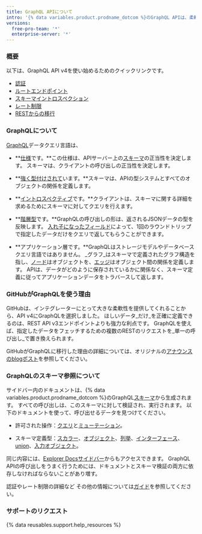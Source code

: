 ```yaml
---
title: GraphQL APIについて
intro: '{% data variables.product.prodname_dotcom %}のGraphQL APIは、柔軟性と、フェッチしたいデータを正確に定義できる機能を提供します。'
versions:
  free-pro-team: '*'
  enterprise-server: '*'
---
```


### 概要

以下は、GraphQL API v4を使い始めるためのクイックリンクです。

* [認証](/v4/guides/forming-calls/#authenticating-with-graphql)
* [ルートエンドポイント](/v4/guides/forming-calls/#the-graphql-endpoint)
* [スキーマイントロスペクション](/v4/guides/intro-to-graphql/#discovering-the-graphql-api)
* [レート制限](/v4/guides/resource-limitations/)
* [RESTからの移行](/v4/guides/migrating-from-rest)

### GraphQLについて

[GraphQL](https://graphql.github.io/)データクエリ言語は、

* **[仕様](https://graphql.github.io/graphql-spec/June2018/)です。**この仕様は、APIサーバー上の[スキーマ](/v4/guides/intro-to-graphql#schema)の正当性を決定します。 スキーマは、クライアントの呼び出しの正当性を決定します。

* **[強く型付けされて](#about-the-graphql-schema-reference)います。**スキーマは、APIの型システムとすべてのオブジェクトの関係を定義します。

* **[イントロスペクティブ](/v4/guides/intro-to-graphql#discovering-the-graphql-api)です。**クライアントは、スキーマに関する詳細を求めるためにスキーマに対してクエリを行えます。

* **[階層型](/v4/guides/forming-calls)です。**GraphQLの呼び出しの形は、返されるJSONデータの型を反映します。 [入れ子になったフィールド](/v4/guides/migrating-from-rest/#example-nesting)によって、1回のラウンドトリップで指定したデータだけをクエリで返してもらうことができます。

* **アプリケーション層です。**GraphQLはストレージモデルやデータベースクエリ言語ではありません。 _グラフ_はスキーマで定義されたグラフ構造を指し、[ノード](/v4/guides/intro-to-graphql#node)はオブジェクトを、[エッジ](/v4/guides/intro-to-graphql#edge)はオブジェクト間の関係を定義します。 APIは、データがどのように保存されているかに関係なく、スキーマ定義に従ってアプリケーションデータをトラバースして返します。

### GitHubがGraphQLを使う理由

GitHubは、インテグレーターにとって大きな柔軟性を提供してくれることから、API v4にGraphQLを選択しました。 ほしいデータ_だけ_を正確に定義できるのは、REST API v3エンドポイントよりも強力な利点です。 GraphQLを使えば、指定したデータをフェッチするための複数のRESTのリクエストを_単一の呼び出し_で置き換えられます。

GitHubがGraphQLに移行した理由の詳細については、オリジナルの[アナウンスのblogポスト](https://githubengineering.com/the-github-graphql-api/)を参照してください。

### GraphQLのスキーマ参照について

サイドバー内のドキュメントは、{% data variables.product.prodname_dotcom %}のGraphQL[スキーマ](/v4/guides/intro-to-graphql/#discovering-the-graphql-api)から生成されます。 すべての呼び出しは、このスキーマに対して検証され、実行されます。 以下のドキュメントを使って、呼び出せるデータを見つけてください。

* 許可された操作：[クエリ](/v4/query)と[ミューテーション](/v4/mutation)。

* スキーマ定義型：[スカラー](/v4/scalar)、[オブジェクト](/v4/object)、[列挙](/v4/enum)、[インターフェース](/v4/interface)、[union](/v4/union)、[入力オブジェクト](/v4/input_object)。

同じ内容には、[Explorer Docsサイドバー](/v4/guides/using-the-explorer#accessing-the-sidebar-docs)からもアクセスできます。 GraphQL APIの呼び出しをうまく行うためには、ドキュメントとスキーマ検証の両方に依存しなければならないことがあり増す。

認証やレート制限の詳細など その他の情報については[ガイド](/v4/guides)を参照してください。

### サポートのリクエスト

{% data reusables.support.help_resources %}
